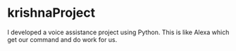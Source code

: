 # krishnaProject
I developed a voice assistance project using Python. This is like Alexa which get our command and do work for us. 
